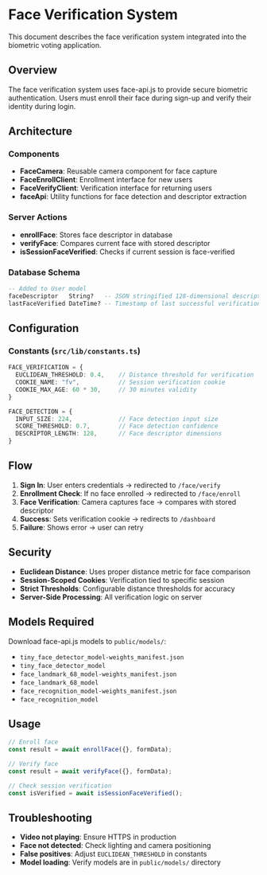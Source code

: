 # Face Verification System

This document describes the face verification system integrated into the biometric voting application.

## Overview

The face verification system uses face-api.js to provide secure biometric authentication. Users must enroll their face during sign-up and verify their identity during login.

## Architecture

### Components

- **FaceCamera**: Reusable camera component for face capture
- **FaceEnrollClient**: Enrollment interface for new users
- **FaceVerifyClient**: Verification interface for returning users
- **faceApi**: Utility functions for face detection and descriptor extraction

### Server Actions

- **enrollFace**: Stores face descriptor in database
- **verifyFace**: Compares current face with stored descriptor
- **isSessionFaceVerified**: Checks if current session is face-verified

### Database Schema

```sql
-- Added to User model
faceDescriptor   String?   -- JSON stringified 128-dimensional descriptor
lastFaceVerified DateTime? -- Timestamp of last successful verification
```

## Configuration

### Constants (`src/lib/constants.ts`)

```typescript
FACE_VERIFICATION = {
  EUCLIDEAN_THRESHOLD: 0.4,    // Distance threshold for verification
  COOKIE_NAME: "fv",           // Session verification cookie
  COOKIE_MAX_AGE: 60 * 30,     // 30 minutes validity
}

FACE_DETECTION = {
  INPUT_SIZE: 224,             // Face detection input size
  SCORE_THRESHOLD: 0.7,        // Face detection confidence
  DESCRIPTOR_LENGTH: 128,      // Face descriptor dimensions
}
```

## Flow

1. **Sign In**: User enters credentials → redirected to `/face/verify`
2. **Enrollment Check**: If no face enrolled → redirected to `/face/enroll`
3. **Face Verification**: Camera captures face → compares with stored descriptor
4. **Success**: Sets verification cookie → redirects to `/dashboard`
5. **Failure**: Shows error → user can retry

## Security

- **Euclidean Distance**: Uses proper distance metric for face comparison
- **Session-Scoped Cookies**: Verification tied to specific session
- **Strict Thresholds**: Configurable distance thresholds for accuracy
- **Server-Side Processing**: All verification logic on server

## Models Required

Download face-api.js models to `public/models/`:
- `tiny_face_detector_model-weights_manifest.json`
- `tiny_face_detector_model`
- `face_landmark_68_model-weights_manifest.json`
- `face_landmark_68_model`
- `face_recognition_model-weights_manifest.json`
- `face_recognition_model`

## Usage

```typescript
// Enroll face
const result = await enrollFace({}, formData);

// Verify face
const result = await verifyFace({}, formData);

// Check session verification
const isVerified = await isSessionFaceVerified();
```

## Troubleshooting

- **Video not playing**: Ensure HTTPS in production
- **Face not detected**: Check lighting and camera positioning
- **False positives**: Adjust `EUCLIDEAN_THRESHOLD` in constants
- **Model loading**: Verify models are in `public/models/` directory

